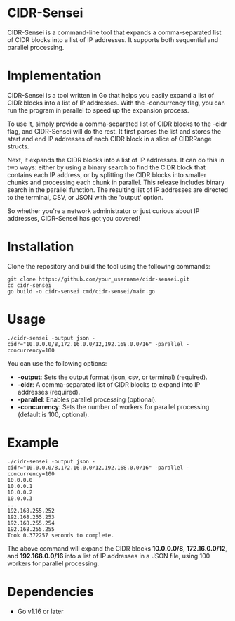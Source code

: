 # CIDR-Sensei

CIDR-Sensei is a command-line tool that expands a comma-separated list of CIDR blocks into a list of IP addresses. It supports both sequential and parallel processing.
# Implementation

CIDR-Sensei is a tool written in Go that helps you easily expand a list of CIDR blocks into a list of IP addresses. With the -concurrency flag, you can run the program in parallel to speed up the expansion process.

To use it, simply provide a comma-separated list of CIDR blocks to the -cidr flag, and CIDR-Sensei will do the rest. It first parses the list and stores the start and end IP addresses of each CIDR block in a slice of CIDRRange structs.

Next, it expands the CIDR blocks into a list of IP addresses. It can do this in two ways: either by using a binary search to find the CIDR block that contains each IP address, or by splitting the CIDR blocks into smaller chunks and processing each chunk in parallel. This release includes binary search in the parallel function. The resulting list of IP addresses are directed to the terminal, CSV, or JSON with the 'output' option.

So whether you're a network administrator or just curious about IP addresses, CIDR-Sensei has got you covered!

# Installation

Clone the repository and build the tool using the following commands:

```console
git clone https://github.com/your_username/cidr-sensei.git
cd cidr-sensei
go build -o cidr-sensei cmd/cidr-sensei/main.go
```

# Usage

```shell
./cidr-sensei -output json -cidr="10.0.0.0/8,172.16.0.0/12,192.168.0.0/16" -parallel -concurrency=100

```
You can use the following options:
*    **-output**: Sets the output format (json, csv, or terminal) (required).
*    **-cidr**: A comma-separated list of CIDR blocks to expand into IP addresses (required).
*    **-parallel**: Enables parallel processing (optional).
*    **-concurrency**: Sets the number of workers for parallel processing (default is 100, optional).

# Example
```console
./cidr-sensei -output json -cidr="10.0.0.0/8,172.16.0.0/12,192.168.0.0/16" -parallel -concurrency=100
10.0.0.0
10.0.0.1
10.0.0.2
10.0.0.3
...
192.168.255.252
192.168.255.253
192.168.255.254
192.168.255.255
Took 0.372257 seconds to complete.
```

The above command will expand the CIDR blocks **10.0.0.0/8**, **172.16.0.0/12**, and **192.168.0.0/16** into a list of IP addresses in a JSON file, using 100 workers for parallel processing.

# Dependencies

*   Go v1.16 or later
